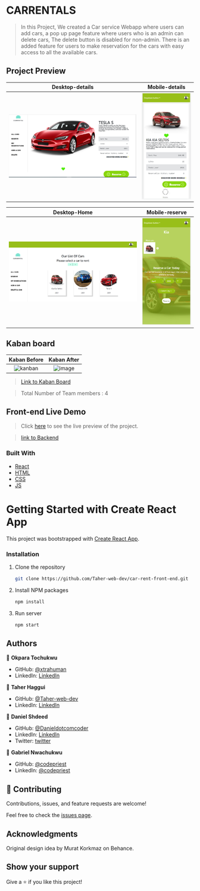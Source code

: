 # CARRENTALS
> In this Project, We created a Car service Webapp where users can add cars, a pop up page feature where users who is an admin can delete cars, The delete button is disabled for non-admin. There is an added feature for users to make reservation for the cars with easy access to all the available cars.

## Project Preview

Desktop-details                          |  Mobile-details
:---------------------------------------:|:---------------------------------------:
![](./public/desktop-details.PNG)        |  ![](./public/mobile-details.PNG)  

Desktop-Home                             |  Mobile-reserve
:---------------------------------------:|:---------------------------------------:
![](./public/desktop-home.PNG)           |  ![](./public/mobile-reserve.PNG) 


## Kaban board

Kaban Before                             |  Kaban After
:---------------------------------------:|:---------------------------------------:
![kanban](https://user-images.githubusercontent.com/87448628/162205640-1c366a67-eec9-4f42-ae4d-c4b3b4b0eff5.png)   |  ![image](https://user-images.githubusercontent.com/43564324/162181362-52eb2178-3ebd-408a-ab52-f79332669027.png)  

> [Link to Kaban Board](https://github.com/Taher-web-dev/car-rent-rails/projects/1)

> Total Number of Team members : 4


## Front-end Live Demo
> Click [here](https://mic-car-rental.netlify.app/) to see the live preview of the project.

> [link to Backend](https://github.com/Taher-web-dev/car-rent-rails)

### Built With

- [React](https://es.reactjs.org/)
- [HTML](https://www.w3schools.com/html/)
- [CSS](https://www.w3schools.com/css/)
- [JS](https://www.javascript.com/)

# Getting Started with Create React App

This project was bootstrapped with [Create React App](https://github.com/facebook/create-react-app).

### Installation

1. Clone the repository
   ```sh
   git clone https://github.com/Taher-web-dev/car-rent-front-end.git
   ```
2. Install NPM packages
   ```sh
   npm install
   ```
3. Run server
   ```sh
   npm start
   ```
## Authors

👤 **Okpara Tochukwu**

- GitHub: [@xtrahuman](https://github.com/xtrahuman)
- LinkedIn: [LinkedIn](https://linkedin.com/in/tochukwuokpara)

👤 **Taher Haggui**

- GitHub: [@Taher-web-dev](https://github.com/Taher-web-dev)
- LinkedIn: [LinkedIn](https://www.linkedin.com/in/taher-haggui/)

👤 **Daniel Shdeed**

- GitHub: [@Danieldotcomcoder](https://github.com/Danieldotcomcoder)
- LinkedIn: [LinkedIn](https://www.linkedin.com/in/daniel-shdeed/)
- Twitter: [twitter](https://twitter.com/DannyDotcoder)

👤 **Gabriel Nwachukwu**

- GitHub: [@codepriest](https://github.com/gabrielcoder247)
- LinkedIn: [@codepriest](https://www.linkedin.com/in/gabriel-nwachukwu-209613173/)

## 🤝 Contributing

Contributions, issues, and feature requests are welcome!

Feel free to check the [issues page](../../issues/).

## Acknowledgments

Original design idea by Murat Korkmaz on Behance.

## Show your support

Give a ⭐️ if you like this project!
